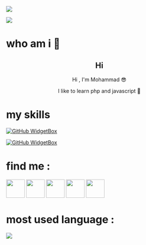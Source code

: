 <img align="center" src="https://github-widgetbox.vercel.app/api/profile?username=mohwmmad-dev&data=followers,repositories,stars,commits&theme=nautilus">

![](https://visitcount.itsvg.in/api?id=mohwmmad-dev&label=Profile%20Views&color=9&icon=8&pretty=true)

# who am i 👤
<h2 align="center" >Hi</h2>
<p align="center" >Hi , I'm Mohammad 😎</p>
<p  align="center" >I like to learn php and javascript 🐍</p>


# my skills

[![GitHub WidgetBox](https://github-widgetbox.vercel.app/api/skills?languages=python,html,css,csharp,mysql&includeNames=true&theme=nautilus)](https://github.com/Jurredr/github-widgetbox)

[![GitHub WidgetBox](https://github-widgetbox.vercel.app/api/skills?frameworks=tailwind&includeNames=true&theme=nautilus)](https://github.com/Jurredr/github-widgetbox)


# find me :

<a href="https://t.me/mohwmmad_dev"><img src="https://github.com/mohwmmad-dev/mohwmmad-dev/blob/86fa88d9f3c0b8118c06440a948fad1b51809612/icons/telegram.png" width="50px"></a> 
<a href="https://www.linkedin.com/in/mohwmmad-dev"> <img src="https://github.com/mohwmmad-dev/mohwmmad-dev/blob/e7bff72d0951783899aa954890737f1882f30a00/icons/linkedin.png" width="50px"></a>
<a href="https://instagram.com/mohwmmad_dev"><img src="https://github.com/mohwmmad-dev/mohwmmad-dev/blob/86fa88d9f3c0b8118c06440a948fad1b51809612/icons/instagram.png" width="50px"></a> 
<a href="https://x.com/mohwmmad_dev"><img src="https://github.com/mohwmmad-dev/mohwmmad-dev/blob/86fa88d9f3c0b8118c06440a948fad1b51809612/icons/x.png" width="50px"></a> 
<a href="https://reddit.com/u/mohwmmad_dev"><img src="https://github.com/mohwmmad-dev/mohwmmad-dev/blob/86fa88d9f3c0b8118c06440a948fad1b51809612/icons/reddit.png" width="50px"></a> 

# most used language :
![](https://github-readme-stats.vercel.app/api/top-langs/?username=mohwmmad-dev&theme=radical&hide_border=false&include_all_commits=false&count_private=false&layout=compact)
